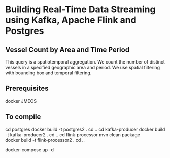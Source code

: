 # Building Real-Time Data Streaming using Kafka, Apache Flink and Postgres

## Vessel Count by Area and Time Period
This query is a spatiotemporal aggregation. We count the number of distinct vessels in a specified geographic area and period. We use spatial filtering with bounding box and temporal filtering.

## Prerequisites
docker
JMEOS

## To compile
cd postgres
docker build -t postgres2 .
cd ..
cd kafka-producer
docker build -t kafka-producer2 .
cd ..
cd flink-processor
mvn clean package  
docker build -t flink-processor2 .
cd ..

docker-compose up -d 
